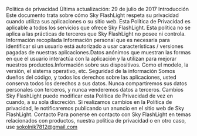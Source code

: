 Política de privacidad
Última actualización: 29 de julio de 2017
Introducción
Este documento trata sobre cómo Sky FlashLight respeta su privacidad cuando utiliza sus aplicaciones o su sitio web. Esta Política de Privacidad es aplicable a todos los servicios que ofrece Sky FlashLight. Esta política no se aplica a las prácticas de terceros que Sky FlashLight no posee ni controla.
Información recopilada
Información personal que es necesaria para identificar si un usuario está autorizado a usar características / versiones pagadas de nuestras aplicaciones.Datos anónimos que muestran las formas en que el usuario interactúa con la aplicación y la utilizan para mejorar nuestros productos.Información sobre sus dispositivos. Como el modelo, la versión, el sistema operativo, etc.
Seguridad de la información
Somos dueños del código, y todos los derechos sobre las aplicaciones, usted conserva todos los derechos a sus datos. Nunca compartiremos sus datos personales con terceros, y nunca venderemos datos a terceros.
Cambios
Sky FlashLight puede modificar esta Política de Privacidad de vez en cuando, a su sola discreción. Si realizamos cambios en la Política de privacidad, le notificaremos publicando un anuncio en el sitio web de Sky FlashLight. Contacto Para ponerse en contacto con Sky FlashLight en temas relacionados con productos, nuestra política de privacidad o en otro caso, use sokolnik7812@gmail.com
